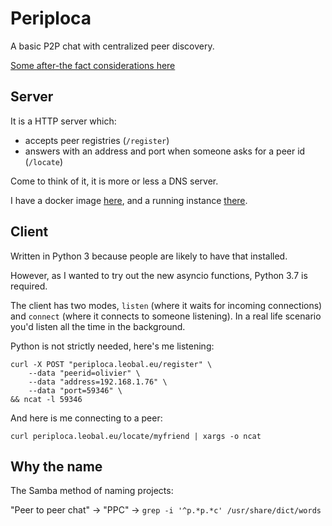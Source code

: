 # Periploca

A basic P2P chat with centralized peer discovery.

[Some after-the fact considerations here](./post-mortem.md)

## Server

It is a HTTP server which:
  - accepts peer registries (`/register`)
  - answers with an address and port when someone asks for a peer id (`/locate`)

Come to think of it, it is more or less a DNS
server.

I have a docker image [here](https://hub.docker.com/r/oleobal/periploca-server),
and a running instance [there](https://periploca.leobal.eu).

## Client

Written in Python 3 because people are likely to have that installed.

However, as I wanted to try out the new asyncio functions, Python 3.7 is
required.

The client has two modes, `listen` (where it waits for incoming connections)
and `connect` (where it connects to someone listening). In a real life scenario
you'd listen all the time in the background.

Python is not strictly needed, here's me listening:
```
curl -X POST "periploca.leobal.eu/register" \
	--data "peerid=olivier" \
	--data "address=192.168.1.76" \
	--data "port=59346" \
&& ncat -l 59346
```

And here is me connecting to a peer:
```
curl periploca.leobal.eu/locate/myfriend | xargs -o ncat
```

## Why the name

The Samba method of naming projects:

"Peer to peer chat" -> "PPC" -> `grep -i '^p.*p.*c' /usr/share/dict/words`